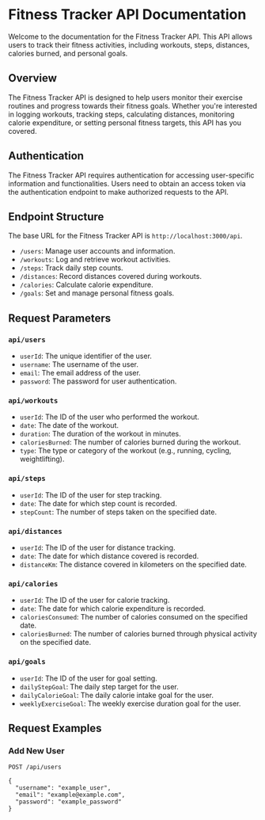 # Fitness Tracker API Documentation

Welcome to the documentation for the Fitness Tracker API. This API allows users to track their fitness activities, including workouts, steps, distances, calories burned, and personal goals.

## Overview

The Fitness Tracker API is designed to help users monitor their exercise routines and progress towards their fitness goals. Whether you're interested in logging workouts, tracking steps, calculating distances, monitoring calorie expenditure, or setting personal fitness targets, this API has you covered.

## Authentication

The Fitness Tracker API requires authentication for accessing user-specific information and functionalities. Users need to obtain an access token via the authentication endpoint to make authorized requests to the API.

## Endpoint Structure

The base URL for the Fitness Tracker API is `http://localhost:3000/api`.

- `/users`: Manage user accounts and information.
- `/workouts`: Log and retrieve workout activities.
- `/steps`: Track daily step counts.
- `/distances`: Record distances covered during workouts.
- `/calories`: Calculate calorie expenditure.
- `/goals`: Set and manage personal fitness goals.

## Request Parameters

### `api/users`

- `userId`: The unique identifier of the user.
- `username`: The username of the user.
- `email`: The email address of the user.
- `password`: The password for user authentication.

### `api/workouts`

- `userId`: The ID of the user who performed the workout.
- `date`: The date of the workout.
- `duration`: The duration of the workout in minutes.
- `caloriesBurned`: The number of calories burned during the workout.
- `type`: The type or category of the workout (e.g., running, cycling, weightlifting).

### `api/steps`

- `userId`: The ID of the user for step tracking.
- `date`: The date for which step count is recorded.
- `stepCount`: The number of steps taken on the specified date.

### `api/distances`

- `userId`: The ID of the user for distance tracking.
- `date`: The date for which distance covered is recorded.
- `distanceKm`: The distance covered in kilometers on the specified date.

### `api/calories`

- `userId`: The ID of the user for calorie tracking.
- `date`: The date for which calorie expenditure is recorded.
- `caloriesConsumed`: The number of calories consumed on the specified date.
- `caloriesBurned`: The number of calories burned through physical activity on the specified date.

### `api/goals`

- `userId`: The ID of the user for goal setting.
- `dailyStepGoal`: The daily step target for the user.
- `dailyCalorieGoal`: The daily calorie intake goal for the user.
- `weeklyExerciseGoal`: The weekly exercise duration goal for the user.

## Request Examples

### Add New User

```http
POST /api/users

{
  "username": "example_user",
  "email": "example@example.com",
  "password": "example_password"
}